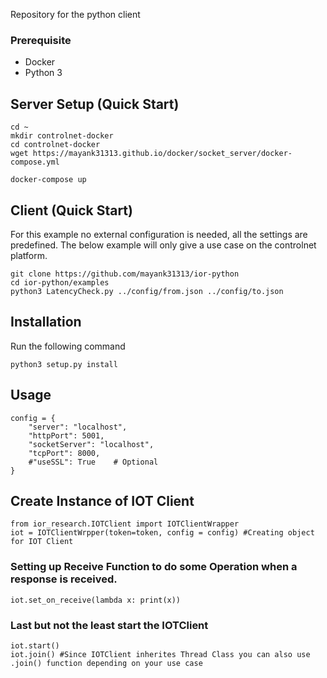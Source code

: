 Repository for the python client

### Prerequisite

<ul>
<li>Docker</li>
<li>Python 3</li>
</ul>

## Server Setup (Quick Start)

    cd ~
    mkdir controlnet-docker
    cd controlnet-docker
    wget https://mayank31313.github.io/docker/socket_server/docker-compose.yml
    
    docker-compose up

## Client (Quick Start)

For this example no external configuration is needed, all the settings are predefined. The below example will only give a use case on the controlnet platform.

    git clone https://github.com/mayank31313/ior-python
    cd ior-python/examples
    python3 LatencyCheck.py ../config/from.json ../config/to.json
    
## Installation
Run the following command

    python3 setup.py install
 
## Usage

    config = {
        "server": "localhost",
        "httpPort": 5001,
        "socketServer": "localhost",
        "tcpPort": 8000,
        #"useSSL": True    # Optional
    }
    
## Create Instance of IOT Client

    from ior_research.IOTClient import IOTClientWrapper
    iot = IOTClientWrpper(token=token, config = config) #Creating object for IOT Client

### Setting up Receive Function to do some Operation when a response is received.

    iot.set_on_receive(lambda x: print(x))

### Last but not the least start the IOTClient

    iot.start()
    iot.join() #Since IOTClient inherites Thread Class you can also use .join() function depending on your use case


    


